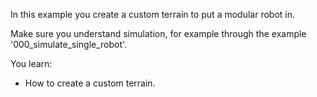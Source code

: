 In this example you create a custom terrain to put a modular robot in.

Make sure you understand simulation, for example through the example '000_simulate_single_robot'.

You learn:
- How to create a custom terrain.
